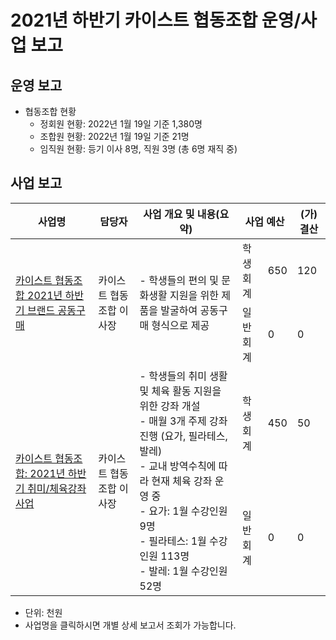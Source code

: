 2021년 하반기 카이스트 협동조합 운영/사업 보고
===

## 운영 보고
- 협동조합 현황
  - 정회원 현황: 2022년 1월 19일 기준 1,380명
  - 조합원 현황: 2022년 1월 19일 기준 21명
  - 임직원 현황: 등기 이사 8명, 직원 3명 (총 6명 재직 중)

## 사업 보고
<table>
<thead>
  <tr>
    <th>사업명</th>
    <th>담당자</th>
    <th>사업 개요 및 내용(요약)</th>
    <th colspan="2">사업 예산</th>
    <th>(가)결산</th>
  </tr>
</thead>
<tbody>
  <tr>
    <td rowspan="2"><a href="2021년-하반기-대학원-총학생회-자치단체-사업보고서/카이스트-협동조합-2021년-하반기-브랜드-공동구매-사업보고서.md">카이스트 협동조합 2021년 하반기 브랜드 공동구매</a></td>
    <td rowspan="2">카이스트 협동조합 이사장</td>
    <td rowspan="2"> - 학생들의 편의 및 문화생활 지원을 위한 제품을 발굴하여 공동구매 형식으로 제공 </td>
    <td>학생회계</td>
    <td>650</td>
    <td>120</td>
  </tr>
  
  <tr>
    <td>일반회계</td>
    <td>0</td>
    <td>0</td>
  </tr>

  <tr>
    <td rowspan="2"><a href="2021년-하반기-대학원-총학생회-자치단체-사업보고서/2021년-하반기-카이스트-협동조합-사업계획서-브랜드판매사업.md">카이스트 협동조합: 2021년 하반기 취미/체육강좌 사업</a></td>
    <td rowspan="2">카이스트 협동조합 이사장</td>
    <td rowspan="2">- 학생들의 취미 생활 및 체육 활동 지원을 위한 강좌 개설<br>- 매월 3개 주제 강좌 진행 (요가, 필라테스, 발레)<br>- 교내 방역수칙에 따라 현재 체육 강좌 운영 중<br>- 요가: 1월 수강인원 9명<br>- 필라테스: 1월 수강인원 113명<br>- 발레: 1월 수강인원 52명</td>
    <td>학생회계</td>
    <td>450</td>
    <td>50</td>
  </tr>
  
  <tr>
    <td>일반회계</td>
    <td>0</td>
    <td>0</td>
  </tr>
 
</tbody>
</table>

- 단위: 천원 
- 사업명을 클릭하시면 개별 상세 보고서 조회가 가능합니다.
